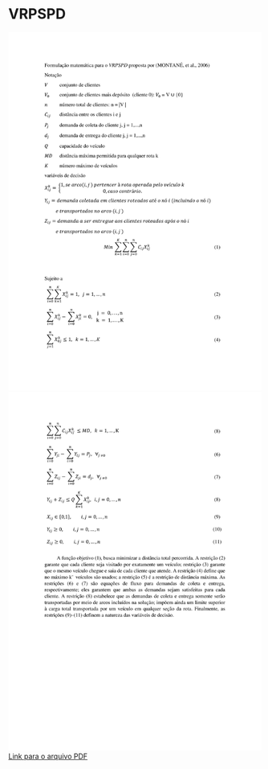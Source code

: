 # VRPSPD
![fórmula matemática](Formulação%20matemática%20para%20o%20VRPSPD-1.png)
![fórmula matemática](Formulação%20matemática%20para%20o%20VRPSPD-2.png)
[Link para o arquivo PDF](Formulação%20matemática%20para%20o%20VRPSPD.pdf)

